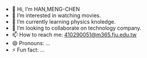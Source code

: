 - 👋 Hi, I’m HAN,MENG-CHEN
- 👀 I’m interested in watching movies.
- 🌱 I’m currently learning physics knoledge.
- 💞️ I’m looking to collaborate on technology company.
- 📫 How to reach me: 410290051@m365.fju.edu.tw
- 😄 Pronouns: ...
- ⚡ Fun fact: ...

<!---
fju410290051/fju410290051 is a ✨ special ✨ repository because its `README.md` (this file) appears on your GitHub profile.
You can click the Preview link to take a look at your changes.
--->
